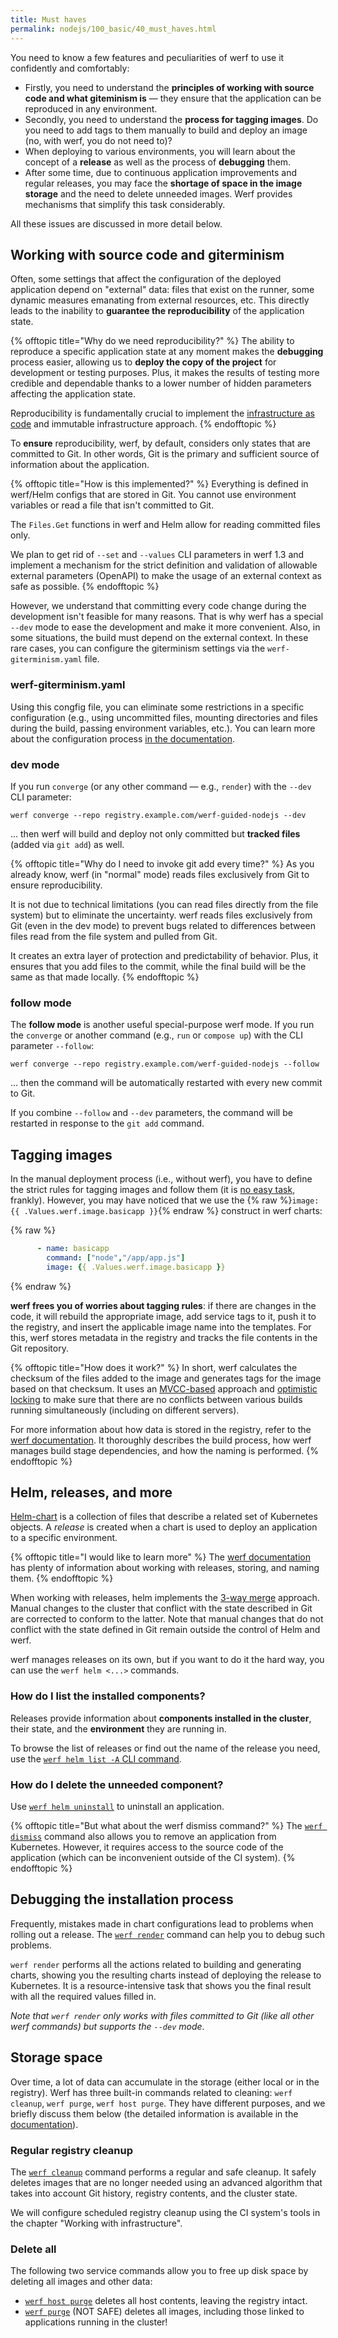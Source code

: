 ```yaml
---
title: Must haves
permalink: nodejs/100_basic/40_must_haves.html
---
```


You need to know a few features and peculiarities of werf to use it confidently and comfortably:

- Firstly, you need to understand the **principles of working with source code and what giteminism is** — they ensure that the application can be reproduced in any environment.
- Secondly, you need to understand the **process for tagging images**. Do you need to add tags to them manually to build and deploy an image (no, with werf, you do not need to)?
- When deploying to various environments, you will learn about the concept of a **release** as well as the process of **debugging** them.
- After some time, due to continuous application improvements and regular releases, you may face the **shortage of space in the image storage** and the need to delete unneeded images. Werf provides mechanisms that simplify this task considerably.

All these issues are discussed in more detail below.

## Working with source code and giterminism

Often, some settings that affect the configuration of the deployed application depend on "external" data: files that exist on the runner, some dynamic measures emanating from external resources, etc.  This directly leads to the inability to **guarantee the reproducibility** of the application state.

{% offtopic title="Why do we need reproducibility?" %}
The ability to reproduce a specific application state at any moment makes the **debugging** process easier, allowing us to **deploy the copy of the project** for development or testing purposes. Plus, it makes the results of testing more credible and dependable thanks to a lower number of hidden parameters affecting the application state.

Reproducibility is fundamentally crucial to implement the [infrastructure as code](https://en.wikipedia.org/wiki/Infrastructure_as_code) and immutable infrastructure approach. {% endofftopic %}

To **ensure** reproducibility, werf, by default, considers only states that are committed to Git. In other words, Git is the primary and sufficient source of information about the application.

{% offtopic title="How is this implemented?" %}
Everything is defined in werf/Helm configs that are stored in Git. You cannot use environment variables or read a file that isn't committed to Git.

The `Files.Get` functions in werf and Helm allow for reading committed files only.

We plan to get rid of `--set` and `--values` CLI parameters in werf 1.3 and implement a mechanism for the strict definition and validation of allowable external parameters (OpenAPI) to make the usage of an external context as safe as possible.
{% endofftopic %}

However, we understand that committing every code change during the development isn't feasible for many reasons. That is why werf has a special `--dev` mode to ease the development and make it more convenient. Also, in some situations, the build must depend on the external context.  In these rare cases, you can configure the giterminism settings via the `werf-giterminism.yaml` file.

### werf-giterminism.yaml

Using this congfig file, you can eliminate some restrictions in a specific configuration (e.g., using uncommitted files, mounting directories and files during the build, passing environment variables, etc.). You can learn more about the configuration process [in the documentation](https://werf.io/v1.2-alpha/documentation/advanced/configuration/giterminism.html#werf-giterminismyaml).

### dev mode

If you run `converge` (or any other command — e.g., `render`) with the `--dev` CLI parameter:

```shell
werf converge --repo registry.example.com/werf-guided-nodejs --dev
```

... then werf will build and deploy not only committed but **tracked files** (added via `git add`) as well.

{% offtopic title="Why do I need to invoke git add every time?" %}
As you already know, werf (in "normal" mode) reads files exclusively from Git to ensure reproducibility.

It is not due to technical limitations (you can read files directly from the file system) but to eliminate the uncertainty. werf reads files exclusively from Git (even in the dev mode) to prevent bugs related to differences between files read from the file system and pulled from Git.

It creates an extra layer of protection and predictability of behavior. Plus, it ensures that you add files to the commit, while the final build will be the same as that made locally.
{% endofftopic %}

### follow mode

The **follow mode** is another useful special-purpose werf mode. If you run the `converge` or another command (e.g., `run` or `compose up`) with the CLI parameter `--follow`:

```shell
werf converge --repo registry.example.com/werf-guided-nodejs --follow
```

... then the command will be automatically restarted with every new commit to Git.

If you combine `--follow` and `--dev` parameters, the command will be restarted in response to the `git add` command.

## Tagging images

In the manual deployment process (i.e., without werf), you have to define the strict rules for tagging images and follow them (it is [no easy task](https://www.youtube.com/watch?v=oh4N2wBJCc8), frankly). However, you may have noticed that we use the {% raw %}`image: {{ .Values.werf.image.basicapp }}`{% endraw %} construct in werf charts: 

{% raw %}
```yaml
      - name: basicapp
        command: ["node","/app/app.js"]
        image: {{ .Values.werf.image.basicapp }}
```
{% endraw %}

**werf frees you of worries about tagging rules**: if there are changes in the code, it will rebuild the appropriate image, add service tags to it, push it to the registry, and insert the applicable image name into the templates.  For this, werf stores metadata in the registry and tracks the file contents in the Git repository. 

{% offtopic title="How does it work?" %}
In short, werf calculates the checksum of the files added to the image and generates tags for the image based on that checksum. It uses an [MVCC-based](https://en.wikipedia.org/wiki/Multiversion_concurrency_control) approach and [optimistic locking](https://en.wikipedia.org/wiki/Optimistic_concurrency_control) to make sure that there are no conflicts between various builds running simultaneously (including on different servers).

For more information about how data is stored in the registry, refer to the [werf documentation](https://werf.io/documentation/internals/stages_and_storage.html). It thoroughly describes the build process, how werf manages build stage dependencies, and how the naming is performed.
{% endofftopic %}

## Helm, releases, and more

[Helm-chart](https://helm.sh/docs/topics/charts/) is a collection of files that describe a related set of Kubernetes objects.  A _release_ is created when a chart is used to deploy an application to a specific environment.

{% offtopic title="I would like to learn more" %}
The [werf documentation](https://werf.io/documentation/advanced/helm/basics.html#release) has plenty of information about working with releases, storing, and naming them.
{% endofftopic %}

When working with releases, helm implements the [3-way merge](https://helm.sh/docs/faq/#improved-upgrade-strategy-3-way-strategic-merge-patches) approach. Manual changes to the cluster that conflict with the state described in Git are corrected to conform to the latter. Note that manual changes that do not conflict with the state defined in Git remain outside the control of Helm and werf.

werf manages releases on its own, but if you want to do it the hard way, you can use the `werf helm <...>` commands.

### How do I list the installed components?

Releases provide information about **components installed in the cluster**, their state, and the **environment** they are running in.

To browse the list of releases or find out the name of the release you need, use the [`werf helm list -A` CLI command](https://werf.io/documentation/reference/cli/werf_helm_list.html).

### How do I delete the unneeded component?

Use [`werf helm uninstall`](https://werf.io/documentation/reference/cli/werf_helm_uninstall.html) to uninstall an application.

{% offtopic title="But what about the werf dismiss command?" %}
The [`werf dismiss`](https://werf.io/documentation/reference/cli/werf_dismiss.html) command also allows you to remove an application from Kubernetes. However, it requires access to the source code of the application (which can be inconvenient outside of the CI system).
{% endofftopic %}

## Debugging the installation process

Frequently, mistakes made in chart configurations lead to problems when rolling out a release. The [`werf render`](https://werf.io/documentation/reference/cli/werf_render.html) command can help you to debug such problems.

`werf render` performs all the actions related to building and generating charts, showing you the resulting charts instead of deploying the release to Kubernetes. It is a resource-intensive task that shows you the final result with all the required values filled in.

_Note that `werf render` only works with files committed to Git (like all other werf commands) but supports the `--dev` mode_.

## Storage space

Over time, a lot of data can accumulate in the storage (either local or in the registry). Werf has three built-in commands related to cleaning: `werf cleanup`, `werf purge`, `werf host purge`. They have different purposes, and we briefly discuss them below (the detailed information is available in the [documentation](https://werf.io/documentation/advanced/cleanup.html)).

### Regular registry cleanup

The [`werf cleanup`](https://werf.io/documentation/reference/cli/werf_cleanup.html) command performs a regular and safe cleanup. It safely deletes images that are no longer needed using an advanced algorithm that takes into account Git history, registry contents, and the cluster state.

We will configure scheduled registry cleanup using the CI system's tools in the chapter "Working with infrastructure". 

### Delete all

The following two service commands allow you to free up disk space by deleting all images and other data:

- [`werf host purge`](https://werf.io/documentation/reference/cli/werf_host_purge.html) deletes all host contents, leaving the registry intact.
- [`werf purge`](https://werf.io/documentation/reference/cli/werf_purge.html) (NOT SAFE) deletes all images, including those linked to applications running in the cluster!

